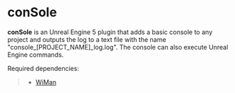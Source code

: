 # conSole

<b>conSole</b> is an Unreal Engine 5 plugin that adds a basic console to any project and outputs the log to a text file with the name "console_[PROJECT_NAME]_log.log". The console can also execute Unreal Engine commands.

Required dependencies:
> - [WiMan](https://github.com/aleph-collective/WiMan)
